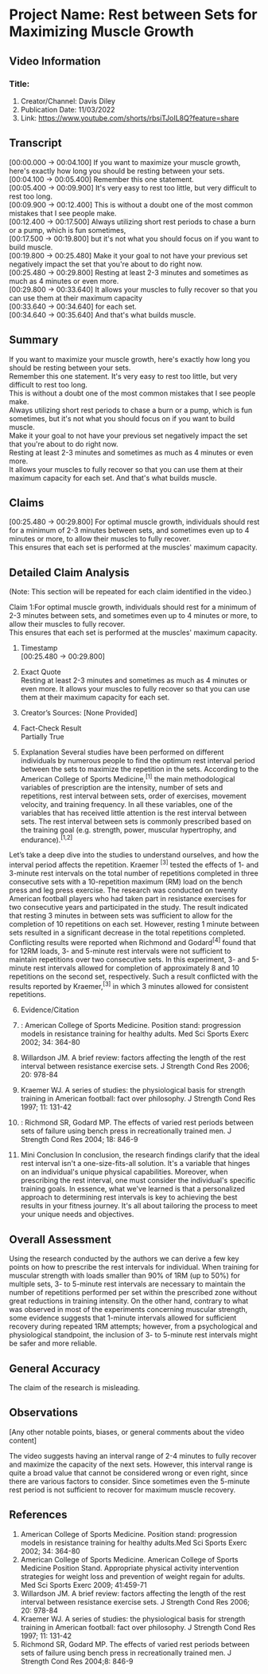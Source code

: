 # Project Name: Rest between Sets for Maximizing Muscle Growth

## Video Information

### Title: 

1. Creator/Channel: Davis Diley
2. Publication Date: 11/03/2022
3. Link: https://www.youtube.com/shorts/rbsiTJoIL8Q?feature=share

## Transcript

[00:00.000 -> 00:04.100]  If you want to maximize your muscle growth, here's exactly how long you should be resting between your sets. <br>
[00:04.100 -> 00:05.400]  Remember this one statement. <br>
[00:05.400 -> 00:09.900]  It's very easy to rest too little, but very difficult to rest too long. <br>
[00:09.900 -> 00:12.400]  This is without a doubt one of the most common mistakes that I see people make. <br>
[00:12.400 -> 00:17.500]  Always utilizing short rest periods to chase a burn or a pump, which is fun sometimes, <br>
[00:17.500 -> 00:19.800]  but it's not what you should focus on if you want to build muscle. <br>
[00:19.800 -> 00:25.480]  Make it your goal to not have your previous set negatively impact the set that you're about to do right now. <br>
[00:25.480 -> 00:29.800]  Resting at least 2-3 minutes and sometimes as much as 4 minutes or even more. <br>
[00:29.800 -> 00:33.640]  It allows your muscles to fully recover so that you can use them at their maximum capacity <br>
[00:33.640 -> 00:34.640]  for each set. <br>
[00:34.640 -> 00:35.640]  And that's what builds muscle. <br>

## Summary

If you want to maximize your muscle growth, here's exactly how long you should be resting between your sets. <br> 
Remember this one statement. It's very easy to rest too little, but very difficult to rest too long. <br>
This is without a doubt one of the most common mistakes that I see people make. <br>
Always utilizing short rest periods to chase a burn or a pump, which is fun sometimes, but it's not what you should focus on if you want to build muscle. <br>
Make it your goal to not have your previous set negatively impact the set that you're about to do right now. <br>
Resting at least 2-3 minutes and sometimes as much as 4 minutes or even more. <br>
It allows your muscles to fully recover so that you can use them at their maximum capacity for each set. And that's what builds muscle.

## Claims

[00:25.480 -> 00:29.800] For optimal muscle growth, individuals should rest for a minimum of 2-3 minutes between sets, and sometimes even up to 4 minutes or more, to allow their muscles to fully recover. <br>
This ensures that each set is performed at the muscles' maximum capacity.

## Detailed Claim Analysis
(Note: This section will be repeated for each claim identified in the video.)

Claim 1:For optimal muscle growth, individuals should rest for a minimum of 2-3 minutes between sets, and sometimes even up to 4 minutes or more, to allow their muscles to fully recover. <br>
This ensures that each set is performed at the muscles' maximum capacity.

1. Timestamp <br>
[00:25.480 -> 00:29.800]

2. Exact Quote <br>
Resting at least 2-3 minutes and sometimes as much as 4 minutes or even more. It allows your muscles to fully recover so that you can use them at their maximum capacity for each set.

3. Creator’s Sources: [None Provided]

4. Fact-Check Result <br>
Partially True

5. Explanation
Several studies have been performed on different individuals by numerous people to find the optimum rest interval period between the sets to maximize the repetition in the sets.
According to the American College of Sports Medicine,<sup>[1]</sup> the main methodological variables of prescription are the intensity, number of sets and repetitions, rest interval between sets, order of exercises, movement velocity, and training frequency. In all these variables, one of the variables that has received little attention is the rest interval between sets.
The rest interval between sets is commonly prescribed based on the training goal (e.g. strength, power, muscular hypertrophy, and endurance).<sup>[1,2]</sup>

Let’s take a deep dive into the studies to understand ourselves, and how the interval period affects the repetition. Kraemer <sup>[3]</sup> tested the effects of 1- and 3-minute rest intervals on the total number of repetitions completed in three consecutive sets with a 10-repetition maximum (RM) load on the bench press and leg press exercise. The research was conducted on twenty American football players who had taken part in resistance exercises for two consecutive years and participated in the study.
The result indicated that resting 3 minutes in between sets was sufficient to allow for the completion of 10 repetitions on each set. However, resting 1 minute between sets resulted in a significant decrease in the total repetitions completed.
Conflicting results were reported when Richmond and Godard<sup>[4]</sup> found that for 12RM loads, 3- and 5-minute rest intervals were not sufficient to maintain repetitions over two consecutive sets. In this experiment, 3- and 5-minute rest intervals allowed for completion of approximately 8 and 10 repetitions on the second set, respectively. Such a result conflicted with the results reported by Kraemer,<sup>[3]</sup> in which 3 minutes allowed for consistent repetitions.  
  
6. Evidence/Citation <br>
1. :  American College of Sports Medicine. Position stand: progression models in resistance training for healthy adults. Med Sci Sports Exerc 2002; 34: 364-80
2.  Willardson JM. A brief review: factors affecting the length of the rest interval between resistance exercise sets. J Strength Cond Res 2006; 20: 978-84
3.  Kraemer WJ. A series of studies: the physiological basis for strength training in American football: fact over philosophy. J Strength Cond Res 1997; 11: 131-42
4. :  Richmond SR, Godard MP. The effects of varied rest periods between sets of failure using bench press in recreationally trained men. J Strength Cond Res 2004; 18: 846-9


7. Mini Conclusion
In conclusion, the research findings clarify that the ideal rest interval isn't a one-size-fits-all solution. It's a variable that hinges on an individual's unique physical capabilities. Moreover, when prescribing the rest interval, one must consider the individual's specific training goals. In essence, what we've learned is that a personalized approach to determining rest intervals is key to achieving the best results in your fitness journey. It's all about tailoring the process to meet your unique needs and objectives.

## Overall Assessment
Using the research conducted by the authors we can derive a few key points on how to prescribe the rest intervals for individual.
When training for muscular strength with loads smaller than 90% of 1RM (up to 50%) for multiple sets, 3- to 5-minute rest intervals are necessary to maintain the number of repetitions performed per set within the prescribed zone without great reductions in training intensity. On the other hand, contrary to what was observed in most of the experiments concerning muscular strength, some evidence suggests that 1-minute intervals allowed for sufficient recovery during repeated 1RM attempts; however, from a psychological and physiological standpoint, the inclusion of 3- to 5-minute rest intervals might be safer and more reliable.

## General Accuracy 
The claim of the research is misleading.

## Observations 

[Any other notable points, biases, or general comments about the video content] <br>

The video suggests having an interval range of 2-4 minutes to fully recover and maximize the capacity of the next sets. However, this interval range is quite a broad value that cannot be considered wrong or even right, since there are various factors to consider. Since sometimes even the 5-minute rest period is not sufficient to recover for maximum muscle recovery.

## References

1. American College of Sports Medicine. Position stand: progression models in resistance training for healthy adults.Med Sci Sports Exerc 2002; 34: 364-80
2. American College of Sports Medicine. American College of Sports Medicine Position Stand. Appropriate physical activity intervention strategies for weight loss and prevention of weight regain for adults. Med Sci Sports Exerc 2009; 41:459-71
3. Willardson JM. A brief review: factors affecting the length of the rest interval between resistance exercise sets. J Strength Cond Res 2006; 20: 978-84
4. Kraemer WJ. A series of studies: the physiological basis for strength training in American football: fact over philosophy. J Strength Cond Res 1997; 11: 131-42
5. Richmond SR, Godard MP. The effects of varied rest periods between sets of failure using bench press in recreationally trained men. J Strength Cond Res 2004;8: 846-9 
